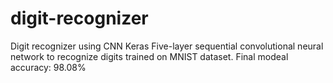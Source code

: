 # digit-recognizer
Digit recognizer using CNN Keras
Five-layer sequential convolutional neural network to recognize digits  trained on MNIST dataset.
Final modeal accuracy: 98.08%
